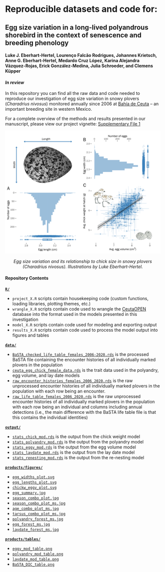 # Reproducible datasets and code for:
## Egg size variation in a long-lived polyandrous shorebird in the context of senescence and breeding phenology
#### Luke J. Eberhart-Hertel, Lourenço Falcão Rodrigues, Johannes Krietsch, Anne G. Eberhart-Hertel, Medardo Cruz López, Karina Alejandra Vázquez-Rojas, Erick González-Medina, Julia Schroeder, and Clemens Küpper
#### *In review*

In this repository you can find all the raw data and code needed to reproduce our investigation of egg size variation in snowy plovers (_Charadrius nivosus_) monitored annually since 2006 at [Bahía de Ceuta](https://www.google.com/maps/@23.9197739,-106.9668912,2358m/data=!3m1!1e3 "Google Map Satellite") – an important breeding site in western Mexico.

For a complete overview of the methods and results presented in our manuscript, please view our project vignette: [Supplementary File 1](https://raw.githack.com/leberhartphillips/snowy_plover_eggs/main/Rmd/Supplementary_File_1/Supplementary_File_1.html)

<p align="center">
  <img width="600" src="./products/figures/jpg/eggs_plot_ms.jpg">
</p>  

<p align="center" > <i>Egg size variation and its relationship to chick size in snowy plovers (Charadrius nivosus). Illustrations by Luke Eberhart-Hertel.</i></p>

#### Repository Contents
[**`R/`**](https://github.com/leberhartphillips/snowy_plover_eggs/tree/main/R)

  - `project_X.R` scripts contain housekeeping code (custom functions, loading libraries, plotting themes, etc.)
  - `wrangle_X.R` scripts contain code used to wrangle the [CeutaOPEN](https://www.nature.com/articles/s41597-020-0490-y "CeutaOPEN") database into the format used in the models presented in this investigation
  - `model_X.R` scripts contain code used for modeling and exporting output
  - `results_X.R` scripts contain code used to process the model output into figures and tables

[**`data/`**](https://github.com/leberhartphillips/snowy_plover_eggs/tree/main/data)
  
  - [`BaSTA_checked_life_table_females_2006-2020.rds`](https://github.com/leberhartphillips/snowy_plover_eggs/blob/main/data/BaSTA_checked_life_table_females_2006-2020.rds) is the processed BaSTA file containing the encounter histories of all individually marked plovers in the population
  - [`ceuta_egg_chick_female_data.rds`](https://github.com/leberhartphillips/snowy_plover_eggs/blob/main/data/ceuta_egg_chick_female_data.rds) is the trait data used in the polyandry, egg volume, and lay date models
  - [`raw_encounter_histories_females_2006_2020.rds`](https://github.com/leberhartphillips/snowy_plover_eggs/blob/main/data/raw_encounter_histories_females_2006_2020.rds) is the raw unprocessed encounter histories of all individually marked plovers in the population with each row being an encounter.
  - [`raw_life_table_females_2006_2020.rds`](https://github.com/leberhartphillips/snowy_plover_eggs/blob/main/data/raw_life_table_females_2006_2020.rds) is the raw unprocessed encounter histories of all individually marked plovers in the population with each row being an individual and columns including annual detections (i.e., the main difference with the BaSTA life table file is that this contains the individual identities)

[**`output/`**](https://github.com/leberhartphillips/snowy_plover_eggs/tree/main/output)

  - [`stats_chick_mod.rds`](https://github.com/leberhartphillips/snowy_plover_eggs/blob/main/output/stats_chick_mod.rds) is the output from the chick weight model
  - [`stats_polyandry_mod.rds`](https://github.com/leberhartphillips/snowy_plover_eggs/blob/main/output/stats_polyandry_mod.rds) is the output from the polyandry model
  - [`stats_eggv_mod.rds`](https://github.com/leberhartphillips/snowy_plover_eggs/blob/main/output/stats_eggv_mod.rds) is the output from the egg volume model
  - [`stats_laydate_mod.rds`](https://github.com/leberhartphillips/snowy_plover_eggs/blob/main/output) is the output from the lay date model
  - [`stats_renesting_mod.rds`](https://github.com/leberhartphillips/snowy_plover_eggs/blob/main/output) is the output from the re-nesting model

[**`products/figures/`**](https://github.com/leberhartphillips/snowy_plover_eggs/tree/main/products/figures)

  - [`egg_widths_plot.svg`](https://github.com/leberhartphillips/Ceuta_CLOSED/blob/master/data/Ceuta_CLOSED_version_releases/Ceuta_CLOSED_v1-1.sqlite)
  - [`egg_lengths_plot.svg`](https://github.com/leberhartphillips/Ceuta_CLOSED/blob/master/data/Ceuta_CLOSED_version_releases/Ceuta_CLOSED_v1-1.sqlite)
  - [`chickw_eggv_plot.svg`](https://github.com/leberhartphillips/Ceuta_CLOSED/blob/master/data/Ceuta_CLOSED_version_releases/Ceuta_CLOSED_v1-1.sqlite)  
  - [`egg_summary.jpg`](https://github.com/leberhartphillips/Ceuta_CLOSED/blob/master/data/Ceuta_CLOSED_version_releases/Ceuta_CLOSED_v1-1.sqlite) 
  - [`season_combo_plot.jpg`](https://github.com/leberhartphillips/Ceuta_CLOSED/blob/master/data/Ceuta_CLOSED_version_releases/Ceuta_CLOSED_v1-1.sqlite)  
  - [`season_combo_plot_ms.jpg`](https://github.com/leberhartphillips/Ceuta_CLOSED/blob/master/data/Ceuta_CLOSED_version_releases/Ceuta_CLOSED_v1-1.sqlite)  
  - [`age_combo_plot_ms.jpg`](https://github.com/leberhartphillips/Ceuta_CLOSED/blob/master/data/Ceuta_CLOSED_version_releases/Ceuta_CLOSED_v1-1.sqlite) 
  - [`tarsus_combo_plot_ms.jpg`](https://github.com/leberhartphillips/Ceuta_CLOSED/blob/master/data/Ceuta_CLOSED_version_releases/Ceuta_CLOSED_v1-1.sqlite) 
  - [`polyandry_forest_ms.jpg`](https://github.com/leberhartphillips/Ceuta_CLOSED/blob/master/data/Ceuta_CLOSED_version_releases/Ceuta_CLOSED_v1-1.sqlite)  
  - [`egg_forest_ms.jpg`](https://github.com/leberhartphillips/Ceuta_CLOSED/blob/master/data/Ceuta_CLOSED_version_releases/Ceuta_CLOSED_v1-1.sqlite)
  - [`laydate_forest_ms.jpg`](https://github.com/leberhartphillips/Ceuta_CLOSED/blob/master/data/Ceuta_CLOSED_version_releases/Ceuta_CLOSED_v1-1.sqlite)  

[**`products/tables/`**](https://github.com/leberhartphillips/snowy_plover_eggs/tree/main/products/tables)

  - [`eggv_mod_table.png`](https://github.com/leberhartphillips/Ceuta_CLOSED/blob/master/data/Ceuta_CLOSED_version_releases/Ceuta_CLOSED_v1-1.sqlite)
  - [`polyandry_mod_table.png`](https://github.com/leberhartphillips/Ceuta_CLOSED/blob/master/data/Ceuta_CLOSED_version_releases/Ceuta_CLOSED_v1-1.sqlite)
  - [`laydate_mod_table.png`](https://github.com/leberhartphillips/Ceuta_CLOSED/blob/master/data/Ceuta_CLOSED_version_releases/Ceuta_CLOSED_v1-1.sqlite)  
  - [`BaSTA_DIC_table.png`](https://github.com/leberhartphillips/Ceuta_CLOSED/blob/master/data/Ceuta_CLOSED_version_releases/Ceuta_CLOSED_v1-1.sqlite) 